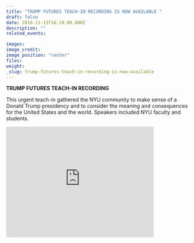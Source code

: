 ```yaml
---
title: "TRUMP FUTURES TEACH-IN RECORDING IS NOW AVAILABLE "
draft: false
date: 2016-11-15T16:10:00.000Z
description: ""
related_events:

images:
image_credit:
image_position: "center"
files:
weight:
_slug: trump-futures-teach-in-recording-is-now-available
---
```


**TRUMP FUTURES TEACH-IN RECORDING**

This urgent teach-in gathered the NYU community to make sense of a Donald Trump presidency and to consider the meaning and consequences for the United States and the world. Speakers included NYU faculty and students.

<iframe id="kaltura_player" src="https://cdnapisec.kaltura.com/p/1674401/sp/167440100/embedIframeJs/uiconf_id/23435151/partner_id/1674401?iframeembed=true&amp;playerId=kaltura_player&amp;entry_id=1_ke7butqs&amp;flashvars[akamaiHD.loadingPolicy]=preInitialize&amp;flashvars[akamaiHD.asyncInit]=true&amp;flashvars[twoPhaseManifest]=true&amp;flashvars[streamerType]=hdnetworkmanifest&amp;flashvars[localizationCode]=en&amp;flashvars[leadWithHTML5]=true&amp;flashvars[sideBarContainer.plugin]=true&amp;flashvars[sideBarContainer.position]=left&amp;flashvars[sideBarContainer.clickToClose]=true&amp;flashvars[chapters.plugin]=true&amp;flashvars[chapters.layout]=vertical&amp;flashvars[chapters.thumbnailRotator]=false&amp;flashvars[streamSelector.plugin]=true&amp;flashvars[EmbedPlayer.SpinnerTarget]=videoHolder&amp;flashvars[dualScreen.plugin]=true&amp;flashvars[LeadWithHLSOnFlash]=true&amp;&amp;wid=1_rfu3vh3k" width="400" height="300" allowfullscreen="" webkitallowfullscreen="" mozallowfullscreen="" frameborder="0"></iframe>

